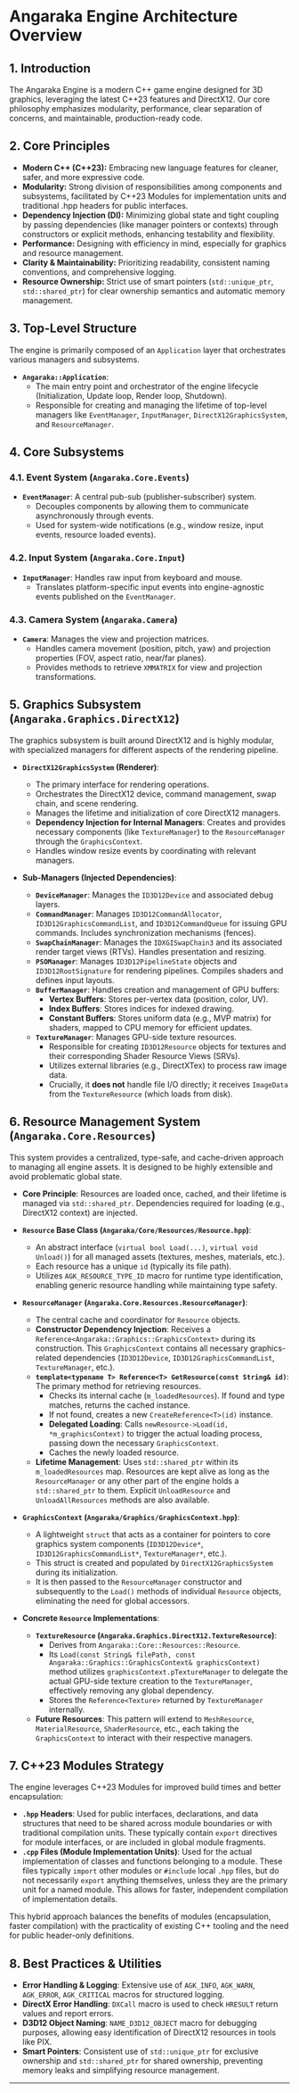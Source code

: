 # Angaraka Engine Architecture Overview

## 1. Introduction

The Angaraka Engine is a modern C++ game engine designed for 3D graphics, leveraging the latest C++23 features and DirectX12. Our core philosophy emphasizes modularity, performance, clear separation of concerns, and maintainable, production-ready code.

## 2. Core Principles

* **Modern C++ (C++23):** Embracing new language features for cleaner, safer, and more expressive code.
* **Modularity:** Strong division of responsibilities among components and subsystems, facilitated by C++23 Modules for implementation units and traditional .hpp headers for public interfaces.
* **Dependency Injection (DI):** Minimizing global state and tight coupling by passing dependencies (like manager pointers or contexts) through constructors or explicit methods, enhancing testability and flexibility.
* **Performance:** Designing with efficiency in mind, especially for graphics and resource management.
* **Clarity & Maintainability:** Prioritizing readability, consistent naming conventions, and comprehensive logging.
* **Resource Ownership:** Strict use of smart pointers (`std::unique_ptr`, `std::shared_ptr`) for clear ownership semantics and automatic memory management.

## 3. Top-Level Structure

The engine is primarily composed of an `Application` layer that orchestrates various managers and subsystems.

* **`Angaraka::Application`**:
    * The main entry point and orchestrator of the engine lifecycle (Initialization, Update loop, Render loop, Shutdown).
    * Responsible for creating and managing the lifetime of top-level managers like `EventManager`, `InputManager`, `DirectX12GraphicsSystem`, and `ResourceManager`.

## 4. Core Subsystems

### 4.1. Event System (`Angaraka.Core.Events`)

* **`EventManager`**: A central pub-sub (publisher-subscriber) system.
    * Decouples components by allowing them to communicate asynchronously through events.
    * Used for system-wide notifications (e.g., window resize, input events, resource loaded events).

### 4.2. Input System (`Angaraka.Core.Input`)

* **`InputManager`**: Handles raw input from keyboard and mouse.
    * Translates platform-specific input events into engine-agnostic events published on the `EventManager`.

### 4.3. Camera System (`Angaraka.Camera`)

* **`Camera`**: Manages the view and projection matrices.
    * Handles camera movement (position, pitch, yaw) and projection properties (FOV, aspect ratio, near/far planes).
    * Provides methods to retrieve `XMMATRIX` for view and projection transformations.

## 5. Graphics Subsystem (`Angaraka.Graphics.DirectX12`)

The graphics subsystem is built around DirectX12 and is highly modular, with specialized managers for different aspects of the rendering pipeline.

* **`DirectX12GraphicsSystem` (Renderer)**:
    * The primary interface for rendering operations.
    * Orchestrates the DirectX12 device, command management, swap chain, and scene rendering.
    * Manages the lifetime and initialization of core DirectX12 managers.
    * **Dependency Injection for Internal Managers**: Creates and provides necessary components (like `TextureManager`) to the `ResourceManager` through the `GraphicsContext`.
    * Handles window resize events by coordinating with relevant managers.

* **Sub-Managers (Injected Dependencies)**:
    * **`DeviceManager`**: Manages the `ID3D12Device` and associated debug layers.
    * **`CommandManager`**: Manages `ID3D12CommandAllocator`, `ID3D12GraphicsCommandList`, and `ID3D12CommandQueue` for issuing GPU commands. Includes synchronization mechanisms (fences).
    * **`SwapChainManager`**: Manages the `IDXGISwapChain3` and its associated render target views (RTVs). Handles presentation and resizing.
    * **`PSOManager`**: Manages `ID3D12PipelineState` objects and `ID3D12RootSignature` for rendering pipelines. Compiles shaders and defines input layouts.
    * **`BufferManager`**: Handles creation and management of GPU buffers:
        * **Vertex Buffers**: Stores per-vertex data (position, color, UV).
        * **Index Buffers**: Stores indices for indexed drawing.
        * **Constant Buffers**: Stores uniform data (e.g., MVP matrix) for shaders, mapped to CPU memory for efficient updates.
    * **`TextureManager`**: Manages GPU-side texture resources.
        * Responsible for creating `ID3D12Resource` objects for textures and their corresponding Shader Resource Views (SRVs).
        * Utilizes external libraries (e.g., DirectXTex) to process raw image data.
        * Crucially, it **does not** handle file I/O directly; it receives `ImageData` from the `TextureResource` (which loads from disk).

## 6. Resource Management System (`Angaraka.Core.Resources`)

This system provides a centralized, type-safe, and cache-driven approach to managing all engine assets. It is designed to be highly extensible and avoid problematic global state.

* **Core Principle**: Resources are loaded once, cached, and their lifetime is managed via `std::shared_ptr`. Dependencies required for loading (e.g., DirectX12 context) are injected.

* **`Resource` Base Class (`Angaraka/Core/Resources/Resource.hpp`)**:
    * An abstract interface (`virtual bool Load(...)`, `virtual void Unload()`) for all managed assets (textures, meshes, materials, etc.).
    * Each resource has a unique `id` (typically its file path).
    * Utilizes `AGK_RESOURCE_TYPE_ID` macro for runtime type identification, enabling generic resource handling while maintaining type safety.

* **`ResourceManager` (`Angaraka.Core.Resources.ResourceManager`)**:
    * The central cache and coordinator for `Resource` objects.
    * **Constructor Dependency Injection**: Receives a `Reference<Angaraka::Graphics::GraphicsContext>` during its construction. This `GraphicsContext` contains all necessary graphics-related dependencies (`ID3D12Device`, `ID3D12GraphicsCommandList`, `TextureManager`, etc.).
    * **`template<typename T> Reference<T> GetResource(const String& id)`**: The primary method for retrieving resources.
        * Checks its internal cache (`m_loadedResources`). If found and type matches, returns the cached instance.
        * If not found, creates a new `CreateReference<T>(id)` instance.
        * **Delegated Loading**: Calls `newResource->Load(id, *m_graphicsContext)` to trigger the actual loading process, passing down the necessary `GraphicsContext`.
        * Caches the newly loaded resource.
    * **Lifetime Management**: Uses `std::shared_ptr` within its `m_loadedResources` map. Resources are kept alive as long as the `ResourceManager` or any other part of the engine holds a `std::shared_ptr` to them. Explicit `UnloadResource` and `UnloadAllResources` methods are also available.

* **`GraphicsContext` (`Angaraka/Graphics/GraphicsContext.hpp`)**:
    * A lightweight `struct` that acts as a container for pointers to core graphics system components (`ID3D12Device*`, `ID3D12GraphicsCommandList*`, `TextureManager*`, etc.).
    * This struct is created and populated by `DirectX12GraphicsSystem` during its initialization.
    * It is then passed to the `ResourceManager` constructor and subsequently to the `Load()` methods of individual `Resource` objects, eliminating the need for global accessors.

* **Concrete `Resource` Implementations**:
    * **`TextureResource` (`Angaraka.Graphics.DirectX12.TextureResource`)**:
        * Derives from `Angaraka::Core::Resources::Resource`.
        * Its `Load(const String& filePath, const Angaraka::Graphics::GraphicsContext& graphicsContext)` method utilizes `graphicsContext.pTextureManager` to delegate the actual GPU-side texture creation to the `TextureManager`, effectively removing any global dependency.
        * Stores the `Reference<Texture>` returned by `TextureManager` internally.
    * **Future Resources**: This pattern will extend to `MeshResource`, `MaterialResource`, `ShaderResource`, etc., each taking the `GraphicsContext` to interact with their respective managers.

## 7. C++23 Modules Strategy

The engine leverages C++23 Modules for improved build times and better encapsulation:

* **`.hpp` Headers**: Used for public interfaces, declarations, and data structures that need to be shared across module boundaries or with traditional compilation units. These typically contain `export` directives for module interfaces, or are included in global module fragments.
* **`.cpp` Files (Module Implementation Units)**: Used for the actual implementation of classes and functions belonging to a module. These files typically `import` other modules or `#include` local `.hpp` files, but do not necessarily `export` anything themselves, unless they are the primary unit for a named module. This allows for faster, independent compilation of implementation details.

This hybrid approach balances the benefits of modules (encapsulation, faster compilation) with the practicality of existing C++ tooling and the need for public header-only definitions.

## 8. Best Practices & Utilities

* **Error Handling & Logging**: Extensive use of `AGK_INFO`, `AGK_WARN`, `AGK_ERROR`, `AGK_CRITICAL` macros for structured logging.
* **DirectX Error Handling**: `DXCall` macro is used to check `HRESULT` return values and report errors.
* **D3D12 Object Naming**: `NAME_D3D12_OBJECT` macro for debugging purposes, allowing easy identification of DirectX12 resources in tools like PIX.
* **Smart Pointers**: Consistent use of `std::unique_ptr` for exclusive ownership and `std::shared_ptr` for shared ownership, preventing memory leaks and simplifying resource management.

---

